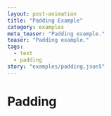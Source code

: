 ```yaml
---
layout: post-animation
title: "Padding Example"
category: examples
meta_teaser: "Padding example."
teaser: "Padding example."
tags: 
  - text
  - padding
story: "examples/padding.json5"
---
```

# Padding

